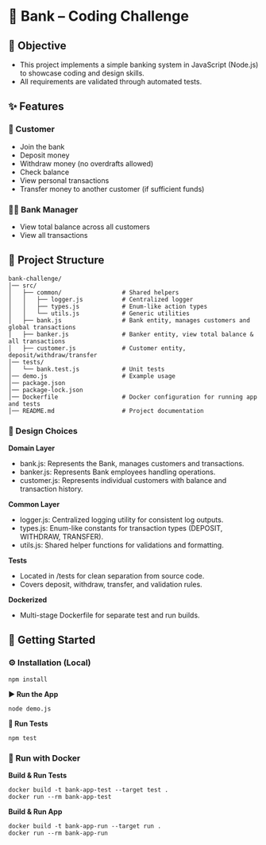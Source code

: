 # 🏦 Bank – Coding Challenge

## 🎯 Objective

- This project implements a simple banking system in JavaScript (Node.js) to showcase coding and design skills.
- All requirements are validated through automated tests.

## ✨ Features

### 👤 Customer

- Join the bank
- Deposit money
- Withdraw money (no overdrafts allowed)
- Check balance
- View personal transactions
- Transfer money to another customer (if sufficient funds)

### 👨‍💼 Bank Manager

- View total balance across all customers
- View all transactions

## 📂 Project Structure

```
bank-challenge/
│── src/
│   ├── common/                 # Shared helpers
│   │   ├── logger.js           # Centralized logger
│   │   ├── types.js            # Enum-like action types
│   │   └── utils.js            # Generic utilities
│   ├── bank.js                 # Bank entity, manages customers and global transactions
│   ├── banker.js               # Banker entity, view total balance & all transactions
│   ├── customer.js             # Customer entity, deposit/withdraw/transfer
│── tests/
│   └── bank.test.js            # Unit tests
│── demo.js                     # Example usage
│── package.json
│── package-lock.json
│── Dockerfile                  # Docker configuration for running app and tests
│── README.md                   # Project documentation

```

### 🧩 Design Choices

**Domain Layer**

- bank.js: Represents the Bank, manages customers and transactions.
- banker.js: Represents Bank employees handling operations.
- customer.js: Represents individual customers with balance and transaction history.

**Common Layer**

- logger.js: Centralized logging utility for consistent log outputs.
- types.js: Enum-like constants for transaction types (DEPOSIT, WITHDRAW, TRANSFER).
- utils.js: Shared helper functions for validations and formatting.

**Tests**

- Located in /tests for clean separation from source code.
- Covers deposit, withdraw, transfer, and validation rules.

**Dockerized**

- Multi-stage Dockerfile for separate test and run builds.

## 🚀 Getting Started

### ⚙️ Installation (Local)

`npm install`

**▶️ Run the App**

`node demo.js`

**🧪 Run Tests**

`npm test`

### 🐳 Run with Docker

**Build & Run Tests**

```
docker build -t bank-app-test --target test .
docker run --rm bank-app-test
```

**Build & Run App**

```
docker build -t bank-app-run --target run .
docker run --rm bank-app-run
```
